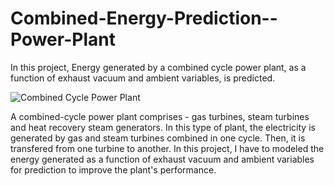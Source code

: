 # Combined-Energy-Prediction--Power-Plant
In this project, Energy generated by a combined cycle power plant, as a function of exhaust vacuum and ambient variables, is predicted.

![Combined Cycle Power Plant](https://power.mhi.com/group/msc/business/products/combined)

A combined-cycle power plant comprises - gas turbines, steam turbines and heat recovery steam generators. In this type of plant, the electricity is generated by gas and steam turbines combined in one cycle. Then, it is transfered from one turbine to another. In this project, I have to modeled the energy generated as a function of exhaust vacuum and ambient variables for prediction to improve the plant's performance. 
